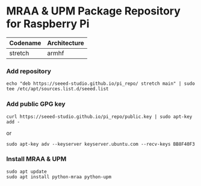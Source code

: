 MRAA & UPM Package Repository for Raspberry Pi
==============================================

| Codename | Architecture |
|----------|--------------|
| stretch  | armhf        |


### Add repository
```
echo "deb https://seeed-studio.github.io/pi_repo/ stretch main" | sudo tee /etc/apt/sources.list.d/seeed.list
```

### Add public GPG key
```
curl https://seeed-studio.github.io/pi_repo/public.key | sudo apt-key add -
```
or
```
sudo apt-key adv --keyserver keyserver.ubuntu.com --recv-keys BB8F40F3
```


### Install MRAA & UPM
```
sudo apt update
sudo apt install python-mraa python-upm
```

